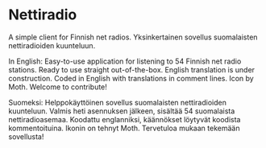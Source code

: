 # Nettiradio
A simple client for Finnish net radios. Yksinkertainen sovellus suomalaisten nettiradioiden kuunteluun.

In English:
Easy-to-use application for listening to 54 Finnish net radio stations. Ready to use straight out-of-the-box. English translation is under construction. Coded in English with translations in comment lines. Icon by Moth. Welcome to contribute!

Suomeksi:
Helppokäyttöinen sovellus suomalaisten nettiradioiden kuunteluun. Valmis heti asennuksen jälkeen, sisältää 54 suomalaista nettiradioasemaa. Koodattu englanniksi, käännökset löytyvät koodista kommentoituina. Ikonin on tehnyt Moth. Tervetuloa mukaan tekemään sovellusta!
